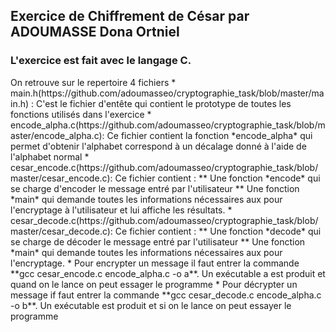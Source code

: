 <h2>Exercice de Chiffrement de César par ADOUMASSE Dona Ortniel</h2>
<h3>L'exercice est fait avec le langage C.</h3>
On retrouve sur le repertoire 4 fichiers
* main.h(https://github.com/adoumasseo/cryptographie_task/blob/master/main.h) : C'est le fichier d'entête qui contient le prototype de toutes les fonctions utilisés dans l'exercice
* encode_alpha.c(https://github.com/adoumasseo/cryptographie_task/blob/master/encode_alpha.c): Ce fichier contient la fonction *encode_alpha* qui permet d'obtenir l'alphabet correspond à un décalage donné à l'aide de l'alphabet normal
* cesar_encode.c(https://github.com/adoumasseo/cryptographie_task/blob/master/cesar_encode.c): Ce fichier contient :
  ** Une fonction *encode* qui se charge d'encoder le message entré par l'utilisateur
  ** Une fonction *main* qui demande toutes les informations nécessaires aux pour l'encryptage à l'utilisateur et lui affiche les résultats.
* cesar_decode.c(https://github.com/adoumasseo/cryptographie_task/blob/master/cesar_decode.c): Ce fichier contient :
 ** Une fonction *decode* qui se charge de décoder le message entré par l'utilisateur
 ** Une fonction *main* qui demande toutes les informations nécessaires aux pour l'encryptage.
* Pour encrypter un message il faut entrer la commande **gcc cesar_encode.c  encode_alpha.c -o a**. Un exécutable a est produit et quand on le lance on peut essager le programme
* Pour décrypter un message if faut entrer la commande **gcc cesar_decode.c  encode_alpha.c -o b**. Un exécutable est produit et si on le lance on peut essayer le programme
